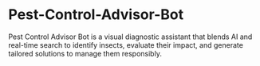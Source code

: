 # Pest-Control-Advisor-Bot
Pest Control Advisor Bot is a visual diagnostic assistant that blends AI and real-time search to identify insects, evaluate their impact, and generate tailored solutions to manage them responsibly.
